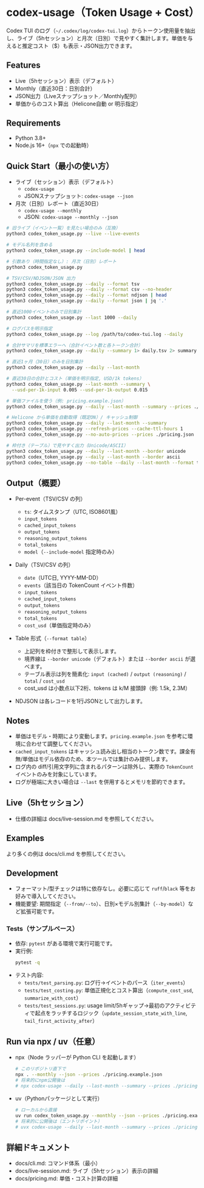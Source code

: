 # codex-usage（Token Usage + Cost）

Codex TUI のログ（`~/.codex/log/codex-tui.log`）からトークン使用量を抽出し、ライブ（5hセッション）と月次（日別）で見やすく集計します。単価を与えると推定コスト（$）も表示・JSON出力できます。

## Features
- Live（5hセッション）表示（デフォルト）
- Monthly（直近30日：日別合計）
- JSON出力（Liveスナップショット／Monthly配列）
- 単価からのコスト算出（Helicone自動 or 明示指定）

## Requirements
- Python 3.8+
- Node.js 16+（`npx` での起動時）

## Quick Start（最小の使い方）
- ライブ（セッション）表示（デフォルト）
  - `codex-usage`
  - JSONスナップショット: `codex-usage --json`
- 月次（日別）レポート（直近30日）
  - `codex-usage --monthly`
  - JSON: `codex-usage --monthly --json`
```bash
# 旧ライブ（イベント一覧）を見たい場合のみ（互換）
python3 codex_token_usage.py --live --live-events

# モデル名列を含める
python3 codex_token_usage.py --include-model | head

# 引数あり（時間指定なし）: 月次（日別）レポート
python3 codex_token_usage.py

# TSV/CSV/NDJSON/JSON 出力
python3 codex_token_usage.py --daily --format tsv
python3 codex_token_usage.py --daily --format csv --no-header
python3 codex_token_usage.py --daily --format ndjson | head
python3 codex_token_usage.py --daily --format json | jq '.'

# 直近1000イベントのみで日別集計
python3 codex_token_usage.py --last 1000 --daily

# ログパスを明示指定
python3 codex_token_usage.py --log /path/to/codex-tui.log --daily

# 合計サマリを標準エラーへ（合計イベント数と各トークン合計）
python3 codex_token_usage.py --daily --summary 1> daily.tsv 2> summary.txt

# 直近1ヶ月（30日）のみを日別集計
python3 codex_token_usage.py --daily --last-month

# 直近30日の合計とコスト（単価を明示指定, USD/1k tokens）
python3 codex_token_usage.py --last-month --summary \
  --usd-per-1k-input 0.005 --usd-per-1k-output 0.015

# 単価ファイルを使う（例: pricing.example.json）
python3 codex_token_usage.py --daily --last-month --summary --prices ./pricing.example.json

# Helicone から単価を自動取得（既定ON）/ キャッシュ制御
python3 codex_token_usage.py --daily --last-month --summary                 # 初回のみ取得し~/.cacheに保存
python3 codex_token_usage.py --refresh-prices --cache-ttl-hours 1          # 強制更新 / TTL変更
python3 codex_token_usage.py --no-auto-prices --prices ./pricing.json      # 自動取得を無効化

# 枠付き（テーブル）で見やすく出力（Unicode/ASCII）
python3 codex_token_usage.py --daily --last-month --border unicode
python3 codex_token_usage.py --daily --last-month --border ascii
python3 codex_token_usage.py --no-table --daily --last-month --format tsv  # テーブル無効化
```

## Output（概要）
- Per-event（TSV/CSV の列）
  - `ts`: タイムスタンプ（UTC, ISO8601風）
  - `input_tokens`
  - `cached_input_tokens`
  - `output_tokens`
  - `reasoning_output_tokens`
  - `total_tokens`
  - `model`（`--include-model` 指定時のみ）

- Daily（TSV/CSV の列）
  - `date`（UTC日, YYYY-MM-DD）
  - `events`（該当日の TokenCount イベント件数）
  - `input_tokens`
  - `cached_input_tokens`
  - `output_tokens`
  - `reasoning_output_tokens`
  - `total_tokens`
  - `cost_usd`（単価指定時のみ）

- Table 形式（`--format table`）
  - 上記列を枠付きで整形して表示します。
  - 境界線は `--border unicode`（デフォルト）または `--border ascii` が選べます。
  - テーブル表示は列を簡素化: `input (cached)` / `output (reasoning)` / `total` / `cost_usd`
  - cost_usd は小数点以下2桁、tokens は k/M 接頭辞（例: 1.5k, 2.3M）

- NDJSON は各レコードを1行JSONとして出力します。

## Notes
- 単価はモデル・時期により変動します。`pricing.example.json` を参考に環境に合わせて調整してください。
- `cached_input_tokens` はキャッシュ読み出し相当のトークン数です。課金有無/単価はモデル依存のため、本ツールでは集計のみ提供します。
- ログ内の diff/引用文字列に含まれるパターンは除外し、実際の `TokenCount` イベントのみを対象にしています。
- ログが極端に大きい場合は `--last` を併用するとメモリを節約できます。

## Live（5hセッション）
- 仕様の詳細は docs/live-session.md を参照してください。

## Examples
より多くの例は docs/cli.md を参照してください。

## Development
- フォーマット/型チェックは特に依存なし。必要に応じて `ruff`/`black` 等をお好みで導入してください。
- 機能要望: 期間指定（`--from/--to`）、日別×モデル別集計（`--by-model`）など拡張可能です。

### Tests（サンプルベース）
- 依存: `pytest` がある環境で実行可能です。
- 実行例:
  ```bash
  pytest -q
  ```
- テスト内容:
  - `tests/test_parsing.py`: ログ行→イベントのパース（`iter_events`）
  - `tests/test_costing.py`: 単価正規化とコスト算出（`compute_cost_usd`, `summarize_with_cost`）
  - `tests/test_sessions.py`: usage limit/5hギャップ→最初のアクティビティで起点をラッチするロジック（`update_session_state_with_line`, `tail_first_activity_after`）

## Run via npx / uv（任意）
- npx（Node ラッパーが Python CLI を起動します）
  ```bash
  # このリポジトリ直下で
  npx . --monthly --json --prices ./pricing.example.json
  # 将来的にnpm公開後は
  # npx codex-usage --daily --last-month --summary --prices ./pricing.json
  ```

- uv（Pythonパッケージとして実行）
  ```bash
  # ローカルから直接
  uv run codex_token_usage.py --monthly --json --prices ./pricing.example.json
  # 将来的に公開後は（エントリポイント）
  # uvx codex-usage --daily --last-month --summary --prices ./pricing.json
  ```


## 詳細ドキュメント
- docs/cli.md: コマンド体系（最小）
- docs/live-session.md: ライブ（5hセッション）表示の詳細
- docs/pricing.md: 単価・コスト計算の詳細
